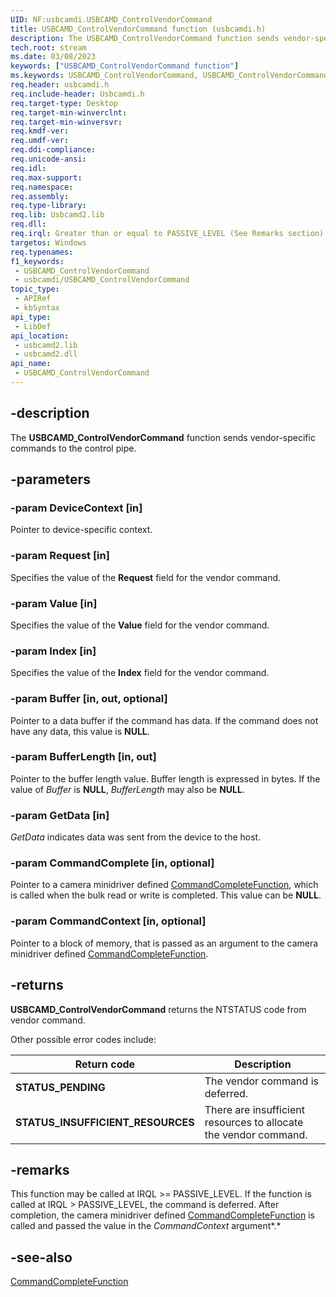 ```yaml
---
UID: NF:usbcamdi.USBCAMD_ControlVendorCommand
title: USBCAMD_ControlVendorCommand function (usbcamdi.h)
description: The USBCAMD_ControlVendorCommand function sends vendor-specific commands to the control pipe.
tech.root: stream
ms.date: 03/08/2023
keywords: ["USBCAMD_ControlVendorCommand function"]
ms.keywords: USBCAMD_ControlVendorCommand, USBCAMD_ControlVendorCommand function [Streaming Media Devices], stream.usbcamd_controlvendorcommand, usbcamdi/USBCAMD_ControlVendorCommand, usbcmdpr_71f3fad0-03ef-4328-90cf-d556de6736f5.xml
req.header: usbcamdi.h
req.include-header: Usbcamdi.h
req.target-type: Desktop
req.target-min-winverclnt: 
req.target-min-winversvr: 
req.kmdf-ver: 
req.umdf-ver: 
req.ddi-compliance: 
req.unicode-ansi: 
req.idl: 
req.max-support: 
req.namespace: 
req.assembly: 
req.type-library: 
req.lib: Usbcamd2.lib
req.dll: 
req.irql: Greater than or equal to PASSIVE_LEVEL (See Remarks section)
targetos: Windows
req.typenames: 
f1_keywords:
 - USBCAMD_ControlVendorCommand
 - usbcamdi/USBCAMD_ControlVendorCommand
topic_type:
 - APIRef
 - kbSyntax
api_type:
 - LibDef
api_location:
 - usbcamd2.lib
 - usbcamd2.dll
api_name:
 - USBCAMD_ControlVendorCommand
---
```


## -description

The **USBCAMD_ControlVendorCommand** function sends vendor-specific commands to the control pipe.

## -parameters

### -param DeviceContext [in]

Pointer to device-specific context.

### -param Request [in]

Specifies the value of the **Request** field for the vendor command.

### -param Value [in]

Specifies the value of the **Value** field for the vendor command.

### -param Index [in]

Specifies the value of the **Index** field for the vendor command.

### -param Buffer [in, out, optional]

Pointer to a data buffer if the command has data. If the command does not have any data, this value is **NULL**.

### -param BufferLength [in, out]

Pointer to the buffer length value. Buffer length is expressed in bytes. If the value of *Buffer* is **NULL**, *BufferLength* may also be **NULL**.

### -param GetData [in]

*GetData* indicates data was sent from the device to the host.

### -param CommandComplete [in, optional]

Pointer to a camera minidriver defined [CommandCompleteFunction](./nc-usbcamdi-pcommand_complete_function.md), which is called when the bulk read or write is completed. This value can be **NULL**.

### -param CommandContext [in, optional]

Pointer to a block of memory, that is passed as an argument to the camera minidriver defined [CommandCompleteFunction](./nc-usbcamdi-pcommand_complete_function.md).

## -returns

**USBCAMD_ControlVendorCommand** returns the NTSTATUS code from vendor command.

Other possible error codes include:

| Return code | Description |
|---|---|
| **STATUS_PENDING** | The vendor command is deferred. |
| **STATUS_INSUFFICIENT_RESOURCES** | There are insufficient resources to allocate the vendor command. |

## -remarks

This function may be called at IRQL >= PASSIVE_LEVEL. If the function is called at IRQL > PASSIVE_LEVEL, the command is deferred. After completion, the camera minidriver defined [CommandCompleteFunction](./nc-usbcamdi-pcommand_complete_function.md) is called and passed the value in the *CommandContext* argument*.*

## -see-also

[CommandCompleteFunction](./nc-usbcamdi-pcommand_complete_function.md)